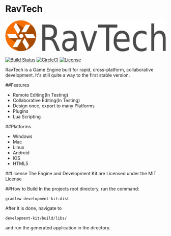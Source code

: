 # RavTech
![Alt text](/logo.png?raw=true "")

[![Build Status](https://travis-ci.org/Quexten/RavTech.svg?branch=master)](https://travis-ci.org/Quexten/RavTech)
[![CircleCI](https://img.shields.io/circleci/project/Quexten/RavTech.svg?maxAge=2592000)](https://circleci.com/gh/Quexten/RavTech)
[![License](http://img.shields.io/:license-mit-blue.svg)](http://mit-license.org)

RavTech is a Game Engine built for rapid, cross-platform, collaborative development.
It's still quite a way to the first stable version.

##Features
- Remote Editing(In Testing)
- Collaborative Editing(In Testing)
- Design once, export to many Platforms
- Plugins
- Lua Scripting

##Platforms
- Windows
- Mac
- Linux
- Android
- iOS
- HTML5

##License
The Engine and Development Kit are Licensed under the MIT License

##How to Build
In the projects root directory, run the command:
```
gradlew development-kit:dist
```
After it is done, navigate to 
```
development-kit/build/libs/
```
and run the generated application in the directory.
